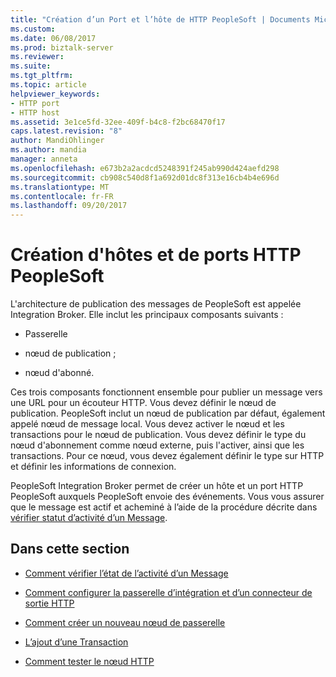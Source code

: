 ```yaml
---
title: "Création d’un Port et l’hôte de HTTP PeopleSoft | Documents Microsoft"
ms.custom: 
ms.date: 06/08/2017
ms.prod: biztalk-server
ms.reviewer: 
ms.suite: 
ms.tgt_pltfrm: 
ms.topic: article
helpviewer_keywords:
- HTTP port
- HTTP host
ms.assetid: 3e1ce5fd-32ee-409f-b4c8-f2bc68470f17
caps.latest.revision: "8"
author: MandiOhlinger
ms.author: mandia
manager: anneta
ms.openlocfilehash: e673b2a2acdcd5248391f245ab990d424aefd298
ms.sourcegitcommit: cb908c540d8f1a692d01dc8f313e16cb4b4e696d
ms.translationtype: MT
ms.contentlocale: fr-FR
ms.lasthandoff: 09/20/2017
---
```

# <a name="creating-a-peoplesoft-http-host-and-port"></a>Création d'hôtes et de ports HTTP PeopleSoft
L'architecture de publication des messages de PeopleSoft est appelée Integration Broker. Elle inclut les principaux composants suivants :  
  
-   Passerelle  
  
-   nœud de publication ;  
  
-   nœud d'abonné.  
  
 Ces trois composants fonctionnent ensemble pour publier un message vers une URL pour un écouteur HTTP. Vous devez définir le nœud de publication. PeopleSoft inclut un nœud de publication par défaut, également appelé nœud de message local. Vous devez activer le nœud et les transactions pour le nœud de publication. Vous devez définir le type du nœud d'abonnement comme nœud externe, puis l'activer, ainsi que les transactions. Pour ce nœud, vous devez également définir le type sur HTTP et définir les informations de connexion.  
  
 PeopleSoft Integration Broker permet de créer un hôte et un port HTTP PeopleSoft auxquels PeopleSoft envoie des événements. Vous vous assurer que le message est actif et acheminé à l’aide de la procédure décrite dans [vérifier statut d’activité d’un Message](../core/how-to-verify-activity-status-of-a-message.md).  
  
## <a name="in-this-section"></a>Dans cette section  
  
-   [Comment vérifier l’état de l’activité d’un Message](../core/how-to-verify-activity-status-of-a-message.md)  
  
-   [Comment configurer la passerelle d’intégration et d’un connecteur de sortie HTTP](../core/how-to-configure-the-integration-gateway-and-http-output-connector.md)  
  
-   [Comment créer un nouveau nœud de passerelle](../core/how-to-create-a-new-gateway-node.md)  
  
-   [L’ajout d’une Transaction](../core/how-to-add-a-transaction.md)  
  
-   [Comment tester le nœud HTTP](../core/how-to-test-the-http-node.md)